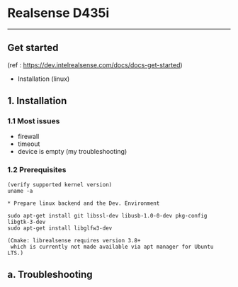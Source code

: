 # Realsense D435i

<hr/>

## Get started
(ref : https://dev.intelrealsense.com/docs/docs-get-started)

* Installation (linux) 

## 1. Installation

### 1.1 Most issues

* firewall
* timeout
* device is empty (my troubleshooting)
		
### 1.2 Prerequisites

	(verify supported kernel version)	
	uname -a

	* Prepare linux backend and the Dev. Environment

	sudo apt-get install git libssl-dev libusb-1.0-0-dev pkg-config libgtk-3-dev
	sudo apt-get install libglfw3-dev

 	(Cmake: librealsense requires version 3.8+ 
	 which is currently not made available via apt manager for Ubuntu LTS.)

## a. Troubleshooting

